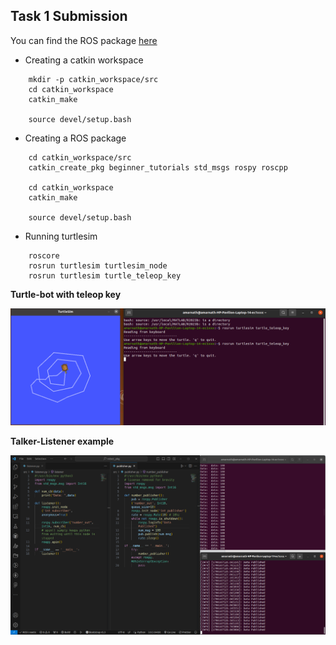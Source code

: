 ## Task 1 Submission

You can find the ROS package [here](tutorials)

- Creating a catkin workspace

```
    mkdir -p catkin_workspace/src
    cd catkin_workspace
    catkin_make

    source devel/setup.bash
```

- Creating a ROS package

```
    cd catkin_workspace/src
    catkin_create_pkg beginner_tutorials std_msgs rospy roscpp

    cd catkin_workspace
    catkin_make

    source devel/setup.bash
```

- Running turtlesim

```
    roscore
    rosrun turtlesim turtlesim_node
    rosrun turtlesim turtle_teleop_key
```

**Turtle-bot with teleop key**

<img src="Data/teleopkey.png">

**Talker-Listener example**

<img src="Data/tutorials.png">
